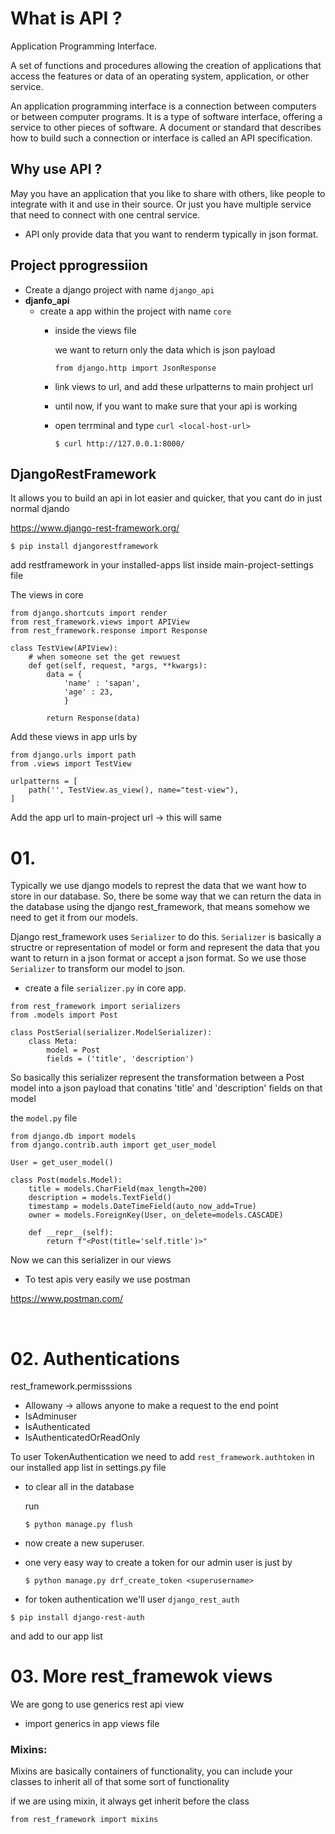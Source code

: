 # What is API ?

Application Programming Interface.

A set of functions and procedures allowing the creation of applications that access the features or data of an operating system, application, or other service.

An application programming interface is a connection between computers or between computer programs. It is a type of software interface, offering a service to other pieces of software. A document or standard that describes how to build such a connection or interface is called an API specification.

## Why use API ?

May you have an application that you like to share with others, like people to integrate with it and use in their source. Or just you have multiple service that need to connect with one central service.

- API only provide data that you want to renderm typically in json format.


## Project pprogressiion

- Create a django project with name ```django_api```
- **djanfo_api**
    - create a app within the project with name ```core```
        - inside the views file

            we want to return only the data which is json payload

            ```from django.http import JsonResponse```
        
        - link views to url, and add these urlpatterns to main prohject url

        - until now, if you want to make sure that your api is working 
        - open terrminal and type ```curl <local-host-url>``` 
            ```
            $ curl http://127.0.0.1:8000/
            ```

## DjangoRestFramework

It allows you to build an api in lot easier and quicker, that you cant do in just normal djando

https://www.django-rest-framework.org/

```
$ pip install djangorestframework
```

add restframework in your installed-apps list inside main-project-settings file 

The views in core
```
from django.shortcuts import render
from rest_framework.views import APIView
from rest_framework.response import Response

class TestView(APIView):
    # when someone set the get rewuest
    def get(self, request, *args, **kwargs):
        data = {
            'name' : 'sapan',
            'age' : 23,
            }
        
        return Response(data)
```

Add these views in app urls by
```
from django.urls import path
from .views import TestView

urlpatterns = [
    path('', TestView.as_view(), name="test-view"),
]
```

Add the app url to main-project url -> this will same 

# 01.

Typically we use django models to represt the data that we want how to store in our database. So, there be some way that we can return the data in the database using the django rest_framework, that means somehow we need to get it from our models.

Django rest_framework uses ```Serializer``` to do this. ```Serializer``` is basically a structre or representation of model or form and represent the data that you want to return in a json format or accept a json format. So we use those ```Serializer``` to transform our model to json.

- create a file ```serializer.py``` in core app.

```
from rest_framework import serializers
from .models import Post

class PostSerial(serializer.ModelSerializer):
    class Meta:
        model = Post
        fields = ('title', 'description')
```

So basically this serializer represent the transformation between a Post model into a json payload that conatins 'title' and 'description' fields on that model

the ```model.py``` file

```
from django.db import models
from django.contrib.auth import get_user_model

User = get_user_model()

class Post(models.Model):
    title = models.CharField(max_length=200)
    description = models.TextField()
    timestamp = models.DateTimeField(auto_now_add=True)
    owner = models.ForeignKey(User, on_delete=models.CASCADE)
    
    def __repr__(self):
        return f"<Post(title='self.title')>"

```

Now we can this serializer in our views

- To test apis very easily we use postman

https://www.postman.com/

&nbsp;

# 02. Authentications

rest_framework.permisssions

- Allowany -> allows anyone to make a request to the end point
- IsAdminuser
- IsAuthenticated
- IsAuthenticatedOrReadOnly

To user TokenAuthentication we need to add ```rest_framework.authtoken``` in our installed app list in settings.py file

- to clear all in the database 

    run 
    ```
    $ python manage.py flush
    ```

- now create a new superuser.

- one very easy way to create a token for our admin user is just by 
    ```
    $ python manage.py drf_create_token <superusername>
    ```

- for token authentication we'll user ```django_rest_auth```
```
$ pip install django-rest-auth
```
and add to our app list

# 03. More rest_framewok views

We are gong to use generics rest api view
- import generics in app views file

### Mixins:

Mixins are basically containers of functionality, you can include your classes to inherit all of that some sort of functionality

if we are using mixin, it always get inherit before the class 

```
from rest_framework import mixins

```